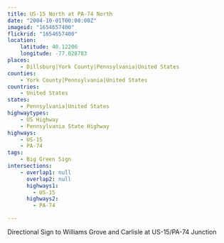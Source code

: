```yaml
---
title: US-15 North at PA-74 North
date: "2004-10-01T00:00:00Z"
imageid: "1654657400"
flickrid: "1654657400"
location:
    latitude: 40.12206
    longitude: -77.028783
places:
    - Dillsburg|York County|Pennsylvania|United States
counties:
    - York County|Pennsylvania|United States
countries:
    - United States
states:
    - Pennsylvania|United States
highwaytypes:
    - US Highway
    - Pennsylvania State Highway
highways:
    - US-15
    - PA-74
tags:
    - Big Green Sign
intersections:
    - overlap1: null
      overlap2: null
      highways1:
        - US-15
      highways2:
        - PA-74

---
```

Directional Sign to Williams Grove and Carlisle at US-15/PA-74 Junction